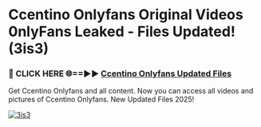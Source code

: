 # Ccentino Onlyfans Original Videos 0nlyFans Leaked - Files Updated! (3is3)

<h3>🔴 CLICK HERE 🌐==►► <a href="https://tinyurl.com/2r6w6z4p" rel="nofollow">Ccentino Onlyfans Updated Files</a></h3>

Get Ccentino Onlyfans and all content. Now you can access all videos and pictures of Ccentino Onlyfans. New Updated Files 2025!

[![3is3](https://i.imgur.com/CCmkfDU.gif)](https://tinyurl.com/2r6w6z4p)
